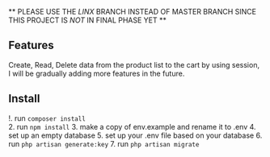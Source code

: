 ** PLEASE USE THE _LINX_ BRANCH INSTEAD OF MASTER BRANCH SINCE THIS PROJECT IS _NOT_ IN FINAL PHASE YET **

## Features

Create, Read, Delete data from the product list to the cart by using session, I will be gradually adding more features in the future.

## Install

!. run ```composer install``` </br>
2. run ```npm install```
3. make a copy of env.example and rename it to .env
4. set up an empty database
5. set up your .env file based on your database
6. run ```php artisan generate:key```
7. run ```php artisan migrate```

